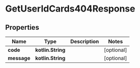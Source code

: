 
# GetUserIdCards404Response

## Properties
Name | Type | Description | Notes
------------ | ------------- | ------------- | -------------
**code** | **kotlin.String** |  |  [optional]
**message** | **kotlin.String** |  |  [optional]




